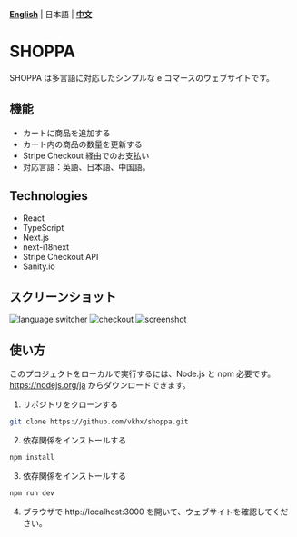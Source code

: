 [**English**](https://github.com/vkhx/shoppa/blob/master/README.md)
|
日本語
|
[**中文**](https://github.com/vkhx/shoppa/blob/master/README.zh.md)

# SHOPPA

SHOPPA は多言語に対応したシンプルな e コマースのウェブサイトです。

## 機能

- カートに商品を追加する
- カート内の商品の数量を更新する
- Stripe Checkout 経由でのお支払い
- 対応言語：英語、日本語、中国語。

## Technologies

- React
- TypeScript
- Next.js
- next-i18next
- Stripe Checkout API
- Sanity.io

## スクリーンショット

![language switcher](https://user-images.githubusercontent.com/112535265/233851589-be181de5-75c0-4d93-bb1b-9db331489a3a.gif)
![checkout](https://user-images.githubusercontent.com/112535265/233852428-db6b4c73-5215-4325-8c78-72ef1a99af5e.gif)
![screenshot](https://user-images.githubusercontent.com/112535265/233851561-823aa9ac-507b-4708-87f7-aea2088eb80a.jpeg)

## 使い方

このプロジェクトをローカルで実行するには、Node.js と npm 必要です。https://nodejs.org/ja からダウンロードできます。

1. リポジトリをクローンする

```bash
git clone https://github.com/vkhx/shoppa.git
```

2. 依存関係をインストールする

```bash
npm install
```

3. 依存関係をインストールする

```bash
npm run dev
```

4. ブラウザで http://localhost:3000 を開いて、ウェブサイトを確認してください。
